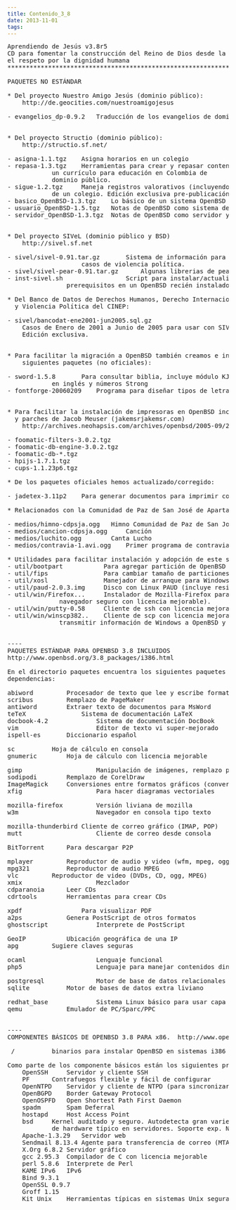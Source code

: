 ```yaml
---
title: Contenido_3_8
date: 2013-11-01
tags:
---
```

<pre>
Aprendiendo de Jesús v3.8r5
CD para fomentar la construcción del Reino de Dios desde la educación y
el respeto por la dignidad humana
******************************************************************************

PAQUETES NO ESTÁNDAR

* Del proyecto Nuestro Amigo Jesús (dominio público):
	http://de.geocities.com/nuestroamigojesus

- evangelios_dp-0.9.2   Traducción de los evangelios de dominio público


* Del proyecto Structio (dominio público):
	http://structio.sf.net/

- asigna-1.1.tgz	Asigna horarios en un colegio
- repasa-1.3.tgz	Herramientas para crear y repasar contenidos. Incluye
			un currículo para educación en Colombia de 
			dominio público.
- sigue-1.2.tgz		Maneja registros valorativos (incluyendo impresión) 
			de un colegio. Edición exclusiva pre-publicación.
- basico_OpenBSD-1.3.tgz	Lo básico de un sistema OpenBSD
- usuario_OpenBSD-1.5.tgz	Notas de OpenBSD como sistema de escritorio
- servidor_OpenBSD-1.3.tgz	Notas de OpenBSD como servidor y contrafuegos


* Del proyecto SIVeL (dominio público y BSD) 
	http://sivel.sf.net

- sivel/sivel-0.91.tar.gz		Sistema de información para registrar
					casos de violencia política.  
- sivel/sivel-pear-0.91.tar.gz		Algunas librerias de pear (pear.php.net)
- inst-sivel.sh             	Script para instalar/actualizar SIVeL y sus
				prerequisitos en un OpenBSD recién instalado.

* Del Banco de Datos de Derechos Humanos, Derecho Internacional Humanitario
  y Violencia Política del CINEP:

- sivel/bancodat-ene2001-jun2005.sql.gz
	Casos de Enero de 2001 a Junio de 2005 para usar con SIVeL.
	Edición exclusiva.


* Para facilitar la migración a OpenBSD también creamos e incluimos los 
	siguientes paquetes (no oficiales):

- sword-1.5.8 		Para consultar biblia, incluye módulo KJV con biblia
			en inglés y números Strong
- fontforge-20060209	Programa para diseñar tipos de letra


* Para facilitar la instalación de impresoras en OpenBSD incluimos portes
  y parches de Jacob Meuser (jakemsrjakemsr.com) 
	http://archives.neohapsis.com/archives/openbsd/2005-09/2220.html

- foomatic-filters-3.0.2.tgz 
- foomatic-db-engine-3.0.2.tgz 
- foomatic-db-*.tgz 
- hpijs-1.7.1.tgz
- cups-1.1.23p6.tgz

* De los paquetes oficiales hemos actualizado/corregido:

- jadetex-3.11p2	Para generar documentos para imprimir con openjade

* Relacionados con la Comunidad de Paz de San José de Apartado:

- medios/himno-cdpsja.ogg 	Himno Comunidad de Paz de San José de Apartado
- medios/cancion-cdpsja.ogg     Canción
- medios/luchito.ogg      	Canta Lucho
- medios/contravia-1.avi.ogg    Primer programa de contravia sobre CDPSJA

* Utilidades para facilitar instalación y adopción de este sistema:
- util/bootpart           Para agregar partición de OpenBSD en Windows NT
- util/fips               Para cambiar tamaño de particiones FAT
- util/xosl               Manejador de arranque para Windows <98
- util/paud-2.0.3.img     Disco con Linux PAUD (incluye resizentfs y parted)
- util/win/Firefox...     Instalador de Mozilla-Firefox para Windows (es un
			  navegador seguro con licencia mejorable).
- util/win/putty-0.58	  Cliente de ssh con licencia mejorable para Windows.
- util/win/winscp382..	  Cliente de scp con licencia mejorable, permite
	 		  transmitir información de Windows a OpenBSD y vicev.


----
PAQUETES ESTÁNDAR PARA OPENBSD 3.8 INCLUIDOS
http://www.openbsd.org/3.8_packages/i386.html

En el directorio paquetes encuentra los siguientes paquetes con sus 
dependencias:

abiword			Procesador de texto que lee y escribe formato MS-Word
scribus			Remplazo de PageMaker
antiword		Extraer texto de documentos para MsWord
teTeX		        Sistema de documentación LaTeX
docbook-4.2             Sistema de documentación DocBook
vim                     Editor de texto vi super-mejorado
ispell-es		Diccionario español

sc			Hoja de cálculo en consola
gnumeric		Hoja de cálculo con licencia mejorable

gimp                    Manipulación de imágenes, remplazo para PhotoShop
sodipodi		Remplazo de CorelDraw
ImageMagick		Conversiones entre formatos gráficos (convert)
xfig                    Para hacer diagramas vectoriales

mozilla-firefox         Versión liviana de mozilla
w3m                     Navegador en consola tipo texto

mozilla-thunderbird	Cliente de correo gráfico (IMAP, POP)
mutt                    Cliente de correo desde consola

BitTorrent		Para descargar P2P

mplayer			Reproductor de audio y video (wfm, mpeg, ogg)
mpg321			Reproductor de audio MPEG
vlc			Reproductor de video (DVDs, CD, ogg, MPEG)
xmix                    Mezclador
cdparanoia		Leer CDs
cdrtools		Herramientas para crear CDs

xpdf		        Para visualizar PDF
a2ps			Genera PostScript de otros formatos
ghostscript             Interprete de PostScript

GeoIP			Ubicación geográfica de una IP
apg			Sugiere claves seguras

ocaml                   Lenguaje funcional
php5                    Lenguaje para manejar contenidos dinámicos en el web

postgresql              Motor de base de datos relacionales
sqlite			Motor de bases de datos extra liviano

redhat_base             Sistema Linux básico para usar capa de emulación Linux
qemu			Emulador de PC/Sparc/PPC


----
COMPONENTES BÁSICOS DE OPENBSD 3.8 PARA x86.  http://www.openbsd.org

 / 			binarios para instalar OpenBSD en sistemas i386

Como parte de los componente básicos están los siguientes programas auditados:
	OpenSSH		Servidor y cliente SSH
	PF		Contrafuegos flexible y fácil de configurar 
	OpenNTPD	Servidor y cliente de NTPD (para sincronizar tiempo)
	OpenBGPD	Border Gateway Protocol
	OpenOSPFD	Open Shortest Path First Daemon
	spadm		Spam Deferral
	hostapd		Host Access Point 
	bsd		Kernel auditado y seguro. Autodetecta gran variedad
			de hardware típico en servidores. Soporte exp. NTFS.
	Apache-1.3.29	Servidor web
	Sendmail 8.13.4	Agente para transferencia de correo (MTA)
	X.Org 6.8.2	Servidor gráfico
	gcc 2.95.3	Compilador de C con licencia mejorable
	perl 5.8.6	Interprete de Perl	
	KAME IPv6 	IPv6
	Bind 9.3.1
	OpenSSL 0.9.7	
	Groff 1.15
	Kit Unix	Herramientas típicas en sistemas Unix seguras
</pre>
